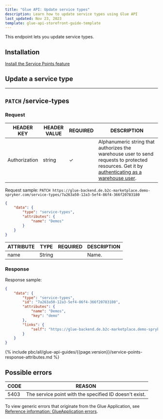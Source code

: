 ```yaml
---
title: "Glue API: Update service types"
description: Learn how to update service types using Glue API
last_updated: Nov 23, 2023
template: glue-api-storefront-guide-template
---
```


This endpoint lets you update service types.

## Installation

[Install the Service Points feature](/docs/pbc/all/service-point-management/{{page.version}}/unified-commerce/install-features/install-the-service-points-feature.html)

## Update a service type

---
`PATCH` **/service-types**
---

### Request

| HEADER KEY | HEADER VALUE | REQUIRED | DESCRIPTION |
|-|-|-|-|
| Authorization | string | &check; | Alphanumeric string that authorizes the warehouse user to send requests to protected resources. Get it by [authenticating as a warehouse user](/docs/pbc/all/warehouse-management-system/{{page.version}}/unified-commerce/manage-using-glue-api/glue-api-authenticate-as-a-warehouse-user.html). |

Request sample: `PATCH https://glue-backend.de.b2c-marketplace.demo-spryker.com/service-types/7a263a50-12a3-5ef4-86f4-366f20783180`
```json
{
    "data": {
        "type": "service-types",
        "attributes": {
            "name": "Demos"
        }
    }
}
```

| ATTRIBUTE | TYPE | REQUIRED | DESCRIPTION |
| --- | --- | --- | --- |
| name | String |  | Name. |



### Response

Response sample:
```json
{
    "data": {
        "type": "service-types",
        "id": "7a263a50-12a3-5ef4-86f4-366f20783180",
        "attributes": {
            "name": "Demos",
            "key": "demo"
        },
        "links": {
            "self": "https://glue-backend.de.b2c-marketplace.demo-spryker.com/service-types/7a263a50-12a3-5ef4-86f4-366f20783180"
        }
    }
}
```

{% include pbc/all/glue-api-guides/{{page.version}}/service-points-response-attributes.md %} <!-- To edit, see /_includes/pbc/all/glue-api-guides/202311.0/service-points-response-attributes.md -->


## Possible errors

| CODE  | REASON |
| --- | --- |
| 5403 | The service point with the specified ID doesn't exist. |


To view generic errors that originate from the Glue Application, see [Reference information: GlueApplication errors](/docs/scos/dev/glue-api-guides/{{page.version}}/reference-information-glueapplication-errors.html).
